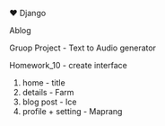  ♥️ Django

Ablog

Gruop Project - Text to Audio generator

Homework_10 - create interface
1. home - title
2. details - Farm
3. blog post - Ice
4. profile + setting - Maprang
